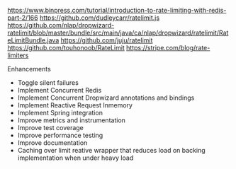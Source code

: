 https://www.binpress.com/tutorial/introduction-to-rate-limiting-with-redis-part-2/166
https://github.com/dudleycarr/ratelimit.js
https://github.com/nlap/dropwizard-ratelimit/blob/master/bundle/src/main/java/ca/nlap/dropwizard/ratelimit/RateLimitBundle.java
https://github.com/juju/ratelimit
https://github.com/touhonoob/RateLimit
https://stripe.com/blog/rate-limiters


Enhancements 
- Toggle silent failures
- Implement Concurrent Redis
- Implement Concurrent Dropwizard annotations and bindings
- Implement Reactive Request Inmemory 
- Implement Spring integration
- Improve metrics and instrumentation
- Improve test coverage
- Improve performance testing
- Improve documentation
- Caching over limit reative wrapper that reduces load on backing implementation when under heavy load

